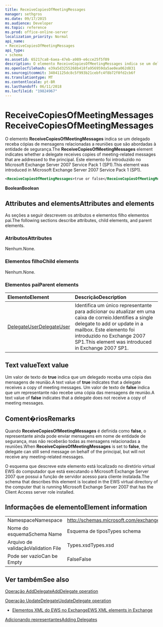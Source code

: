 ```yaml
---
title: ReceiveCopiesOfMeetingMessages
manager: sethgros
ms.date: 09/17/2015
ms.audience: Developer
ms.topic: reference
ms.prod: office-online-server
localization_priority: Normal
api_name:
- ReceiveCopiesOfMeetingMessages
api_type:
- schema
ms.assetid: 65217ca8-6aea-47eb-a989-e6cce25f5f09
description: O elemento ReceiveCopiesOfMeetingMessages indica se um delegado receba cópias de mensagens relacionadas a reuniões que são abordadas à entidade de segurança. Este elemento foi introduzido no Microsoft Exchange Server 2007 Service Pack 1 (SP1).
ms.openlocfilehash: e39a5d3255268b418fa956959da5ae0ea062d831
ms.sourcegitcommit: 34041125dc8c5f993b21cebfc4f8b72f0fd2cb6f
ms.translationtype: MT
ms.contentlocale: pt-BR
ms.lasthandoff: 06/11/2018
ms.locfileid: "19824967"
---
```

# <a name="receivecopiesofmeetingmessages"></a><span data-ttu-id="a9669-104">ReceiveCopiesOfMeetingMessages</span><span class="sxs-lookup"><span data-stu-id="a9669-104">ReceiveCopiesOfMeetingMessages</span></span>

<span data-ttu-id="a9669-105">O elemento **ReceiveCopiesOfMeetingMessages** indica se um delegado receba cópias de mensagens relacionadas a reuniões que são abordadas à entidade de segurança.</span><span class="sxs-lookup"><span data-stu-id="a9669-105">The **ReceiveCopiesOfMeetingMessages** element indicates whether a delegate receives copies of meeting-related messages that are addressed to the principal.</span></span> <span data-ttu-id="a9669-106">Este elemento foi introduzido no Microsoft Exchange Server 2007 Service Pack 1 (SP1).</span><span class="sxs-lookup"><span data-stu-id="a9669-106">This element was introduced in Microsoft Exchange Server 2007 Service Pack 1 (SP1).</span></span> 
  
```xml
<ReceiveCopiesOfMeetingMessages>true or false</ReceiveCopiesOfMeetingMessages>
```

 <span data-ttu-id="a9669-107">**Boolean**</span><span class="sxs-lookup"><span data-stu-id="a9669-107">**Boolean**</span></span>
## <a name="attributes-and-elements"></a><span data-ttu-id="a9669-108">Attributes and elements</span><span class="sxs-lookup"><span data-stu-id="a9669-108">Attributes and elements</span></span>

<span data-ttu-id="a9669-109">As seções a seguir descrevem os atributos e elementos filho elementos pai.</span><span class="sxs-lookup"><span data-stu-id="a9669-109">The following sections describe attributes, child elements, and parent elements.</span></span>
  
### <a name="attributes"></a><span data-ttu-id="a9669-110">Atributos</span><span class="sxs-lookup"><span data-stu-id="a9669-110">Attributes</span></span>

<span data-ttu-id="a9669-111">Nenhum.</span><span class="sxs-lookup"><span data-stu-id="a9669-111">None.</span></span>
  
### <a name="child-elements"></a><span data-ttu-id="a9669-112">Elementos filho</span><span class="sxs-lookup"><span data-stu-id="a9669-112">Child elements</span></span>

<span data-ttu-id="a9669-113">Nenhum.</span><span class="sxs-lookup"><span data-stu-id="a9669-113">None.</span></span>
  
### <a name="parent-elements"></a><span data-ttu-id="a9669-114">Elementos pai</span><span class="sxs-lookup"><span data-stu-id="a9669-114">Parent elements</span></span>

|<span data-ttu-id="a9669-115">**Elemento**</span><span class="sxs-lookup"><span data-stu-id="a9669-115">**Element**</span></span>|<span data-ttu-id="a9669-116">**Descrição**</span><span class="sxs-lookup"><span data-stu-id="a9669-116">**Description**</span></span>|
|:-----|:-----|
|[<span data-ttu-id="a9669-117">DelegateUser</span><span class="sxs-lookup"><span data-stu-id="a9669-117">DelegateUser</span></span>](delegateuser.md) <br/> |<span data-ttu-id="a9669-118">Identifica um único representante para adicionar ou atualizar em uma caixa de correio.</span><span class="sxs-lookup"><span data-stu-id="a9669-118">Identifies a single delegate to add or update in a mailbox.</span></span> <span data-ttu-id="a9669-119">Este elemento foi introduzido no Exchange 2007 SP1.</span><span class="sxs-lookup"><span data-stu-id="a9669-119">This element was introduced in Exchange 2007 SP1.</span></span>  <br/> |
   
## <a name="text-value"></a><span data-ttu-id="a9669-120">Text value</span><span class="sxs-lookup"><span data-stu-id="a9669-120">Text value</span></span>

<span data-ttu-id="a9669-121">Um valor de texto de **true** indica que um delegado receba uma cópia das mensagens de reunião.</span><span class="sxs-lookup"><span data-stu-id="a9669-121">A text value of **true** indicates that a delegate receives a copy of meeting messages.</span></span> <span data-ttu-id="a9669-122">Um valor de texto de **false** indica que um representante não recebe uma cópia das mensagens de reunião.</span><span class="sxs-lookup"><span data-stu-id="a9669-122">A text value of **false** indicates that a delegate does not receive a copy of meeting messages.</span></span> 
  
## <a name="remarks"></a><span data-ttu-id="a9669-123">Coment�rios</span><span class="sxs-lookup"><span data-stu-id="a9669-123">Remarks</span></span>

<span data-ttu-id="a9669-124">Quando **ReceiveCopiesOfMeetingMessages** é definida como **false**, o representante ainda pode enviar mensagens em nome de entidade de segurança, mas não receberão todas as mensagens relacionadas a reuniões.</span><span class="sxs-lookup"><span data-stu-id="a9669-124">When **ReceiveCopiesOfMeetingMessages** is set to **false**, the delegate can still send message on behalf of the principal, but will not receive any meeting-related messages.</span></span>
  
<span data-ttu-id="a9669-125">O esquema que descreve este elemento está localizado no diretório virtual EWS do computador que está executando o Microsoft Exchange Server 2007 que possui a função de servidor acesso para cliente instalada.</span><span class="sxs-lookup"><span data-stu-id="a9669-125">The schema that describes this element is located in the EWS virtual directory of the computer that is running Microsoft Exchange Server 2007 that has the Client Access server role installed.</span></span>
  
## <a name="element-information"></a><span data-ttu-id="a9669-126">Informações de elemento</span><span class="sxs-lookup"><span data-stu-id="a9669-126">Element information</span></span>

|||
|:-----|:-----|
|<span data-ttu-id="a9669-127">Namespace</span><span class="sxs-lookup"><span data-stu-id="a9669-127">Namespace</span></span>  <br/> |http://schemas.microsoft.com/exchange/services/2006/types  <br/> |
|<span data-ttu-id="a9669-128">Nome do esquema</span><span class="sxs-lookup"><span data-stu-id="a9669-128">Schema Name</span></span>  <br/> |<span data-ttu-id="a9669-129">Esquema de tipos</span><span class="sxs-lookup"><span data-stu-id="a9669-129">Types schema</span></span>  <br/> |
|<span data-ttu-id="a9669-130">Arquivo de validação</span><span class="sxs-lookup"><span data-stu-id="a9669-130">Validation File</span></span>  <br/> |<span data-ttu-id="a9669-131">Types.xsd</span><span class="sxs-lookup"><span data-stu-id="a9669-131">Types.xsd</span></span>  <br/> |
|<span data-ttu-id="a9669-132">Pode ser vazio</span><span class="sxs-lookup"><span data-stu-id="a9669-132">Can be Empty</span></span>  <br/> |<span data-ttu-id="a9669-133">False</span><span class="sxs-lookup"><span data-stu-id="a9669-133">False</span></span>  <br/> |
   
## <a name="see-also"></a><span data-ttu-id="a9669-134">Ver também</span><span class="sxs-lookup"><span data-stu-id="a9669-134">See also</span></span>



[<span data-ttu-id="a9669-135">Operação AddDelegate</span><span class="sxs-lookup"><span data-stu-id="a9669-135">AddDelegate operation</span></span>](adddelegate-operation.md)
  
[<span data-ttu-id="a9669-136">Operação UpdateDelegate</span><span class="sxs-lookup"><span data-stu-id="a9669-136">UpdateDelegate operation</span></span>](updatedelegate-operation.md)


- [<span data-ttu-id="a9669-137">Elementos XML do EWS no Exchange</span><span class="sxs-lookup"><span data-stu-id="a9669-137">EWS XML elements in Exchange</span></span>](ews-xml-elements-in-exchange.md)


[<span data-ttu-id="a9669-138">Adicionando representantes</span><span class="sxs-lookup"><span data-stu-id="a9669-138">Adding Delegates</span></span>](http://msdn.microsoft.com/library/3a744150-66a3-4a13-9433-793603ba5038%28Office.15%29.aspx)


